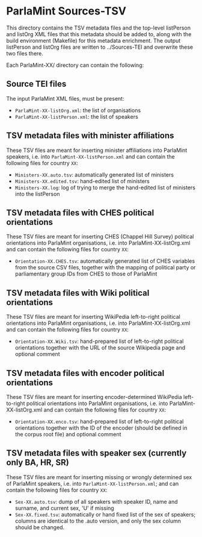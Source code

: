 # ParlaMint Sources-TSV

This directory contains the TSV metadata files and the top-level listPerson and listOrg XML files that this metadata should be added to,
along with the build environment (Makefile) for this metadata enrichment.
The output listPerson and listOrg files are written to ../Sources-TEI and overwrite these two files there.

Each ParlaMint-XX/ directory can contain the following:

## Source TEI files
The input ParlaMint XML files, must be present:
* `ParlaMint-XX-listOrg.xml`: the list of organisations
* `ParlaMint-XX-listPerson.xml`: the list of speakers

## TSV metadata files with minister affiliations
These TSV files are meant for inserting minister affiliations into ParlaMint speakers,
i.e. into `ParlaMint-XX-listPerson.xml`
and can contain the following files for country `XX`:
* `Ministers-XX.auto.tsv`: automatically generated list of ministers
* `Ministers-XX.edited.tsv`: hand-edited list of ministers
* `Ministers-XX.log`: log of trying to merge the hand-edited list of ministers into the listPerson

## TSV metadata files with CHES political orientations
These TSV files are meant for inserting CHES (Chappel Hill Survey) political orientations into ParlaMint organisations,
i.e. into ParlaMint-XX-listOrg.xml
and can contain the following files for country `XX`:
* `Orientation-XX.CHES.tsv`: automatically generated list of CHES variables from the source CSV files,
  together with the mapping of political party or parliamentary group IDs from CHES to those of ParlaMint

## TSV metadata files with Wiki political orientations
These TSV files are meant for inserting WikiPedia left-to-right political orientations into ParlaMint organisations,
i.e. into ParlaMint-XX-listOrg.xml
and can contain the following files for country `XX`:
* `Orientation-XX.Wiki.tsv`: hand-prepared list of left-to-right political orientations 
  together with the URL of the source Wikipedia page and optional comment

## TSV metadata files with encoder political orientations
These TSV files are meant for inserting encoder-determined WikiPedia left-to-right political orientations into ParlaMint organisations,
i.e. into ParlaMint-XX-listOrg.xml
and can contain the following files for country `XX`:
* `Orientation-XX.enco.tsv`: hand-prepared list of left-to-right political orientations 
  together with the ID of the encoder (should be defined in the corpus root file) and optional comment

## TSV metadata files with speaker sex (currently only BA, HR, SR)
These TSV files are meant for inserting missing or wrongly determined sex of ParlaMint speakers,
i.e. into `ParlaMint-XX-listPerson.xml`;
and can contain the following files for country `XX`:
* `Sex-XX.auto.tsv`: dump of all speakers with speaker ID, name and surname, and current sex, 'U' if missing
* `Sex-XX.fixed.tsv`: automatically or hand fixed list of the sex of speakers; columns are identical to the .auto version,
  and only the sex column should be changed.

